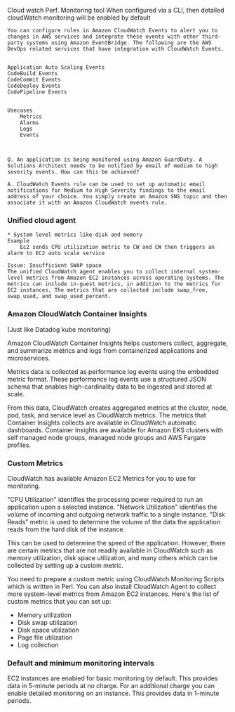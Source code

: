 Cloud watch
    Perf. Monitoring tool
    When configured via a CLI, then detailed cloudWatch monitoring will be enabled by default

    You can configure rules in Amazon CloudWatch Events to alert you to changes in AWS services and integrate these events with other third-party systems using Amazon EventBridge. The following are the AWS DevOps related services that have integration with CloudWatch Events.


    Application Auto Scaling Events
    CodeBuild Events
    CodeCommit Events
    CodeDeploy Events
    CodePipeline Events


    Usecases
        Metrics
        Alarms
        Logs
        Events



    Q. An application is being monitored using Amazon GuardDuty. A Solutions Architect needs to be notified by email of medium to high severity events. How can this be achieved?

    A. CloudWatch Events rule can be used to set up automatic email notifications for Medium to High Severity findings to the email address of your choice. You simply create an Amazon SNS topic and then associate it with an Amazon CloudWatch events rule.


### Unified cloud agent
    * System level metrics like disk and memory 
    Example
        Ec2 sends CPU utilization metric to CW and CW then triggers an alarm to EC2 auto scale service

    Issue: Insufficient SWAP space
    The unified CloudWatch agent enables you to collect internal system-level metrics from Amazon EC2 instances across operating systems. The metrics can include in-guest metrics, in addition to the metrics for EC2 instances. The metrics that are collected include swap_free, swap_used, and swap_used_percent.

### Amazon CloudWatch Container Insights

(Just like Datadog kube monitoring)

Amazon CloudWatch Container Insights helps customers collect, aggregate, and summarize metrics and logs from containerized applications and microservices. 

Metrics data is collected as performance log events using the embedded metric format. These performance log events use a structured JSON schema that enables high-cardinality data to be ingested and stored at scale. 

From this data, CloudWatch creates aggregated metrics at the cluster, node, pod, task, and service level as CloudWatch metrics. The metrics that Container Insights collects are available in CloudWatch automatic dashboards. Container Insights are available for Amazon EKS clusters with self managed node groups, managed node groups and AWS Fargate profiles.

### Custom Metrics

CloudWatch has available Amazon EC2 Metrics for you to use for monitoring. 

"CPU Utilization" identifies the processing power required to run an application upon a selected instance. 
"Network Utilization" identifies the volume of incoming and outgoing network traffic to a single instance. 
"Disk Reads" metric is used to determine the volume of the data the application reads from the hard disk of the instance. 

This can be used to determine the speed of the application. However, there are certain metrics that are not readily available in CloudWatch such as memory utilization, disk space utilization, and many others which can be collected by setting up a custom metric.

You need to prepare a custom metric using CloudWatch Monitoring Scripts which is written in Perl. You can also install CloudWatch Agent to collect more system-level metrics from Amazon EC2 instances. Here's the list of custom metrics that you can set up:

- Memory utilization
- Disk swap utilization
- Disk space utilization
- Page file utilization
- Log collection

### Default and minimum monitoring intervals

EC2 instances are enabled for basic monitoring by default. This provides data in 5-minute periods at no charge. For an additional charge you can enable detailed monitoring on an instance. This provides data in 1-minute periods.   

